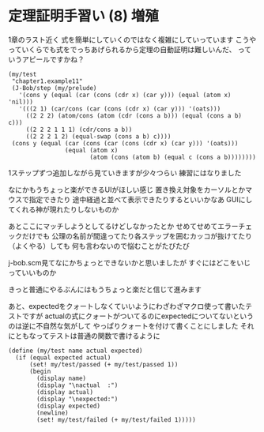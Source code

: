 # 定理証明手習い (8) 増殖

1章のラスト近く
式を簡単にしていくのではなく複雑にしていっています
こうやっていくらでも式をでっちあげられるから定理の自動証明は難しいんだ、
っていうアピールですかね？

```
(my/test
 "chapter1.example11"
 (J-Bob/step (my/prelude)
   '(cons y (equal (car (cons (cdr x) (car y))) (equal (atom x) 'nil)))
   '(((2 1) (car/cons (car (cons (cdr x) (car y))) '(oats)))
     ((2 2 2) (atom/cons (atom (cdr (cons a b))) (equal (cons a b) c)))
     ((2 2 2 1 1 1) (cdr/cons a b))
     ((2 2 2 1 2) (equal-swap (cons a b) c))))
 (cons y (equal (car (cons (car (cons (cdr x) (car y))) '(oats)))
                (equal (atom x)
                       (atom (cons (atom b) (equal c (cons a b))))))))
```

1ステップずつ追加しながら見ていきますが少々つらい
練習にはなりました

なにかもうちょっと楽ができるUIがほしい感じ
置き換え対象をカーソルとかマウスで指定できたり
途中経過と並べて表示できたりするといいかなあ
GUIにしてくれる神が現れたりしないものか

あとここにマッチしようとしてるけどしなかったとか
せめてせめてエラーチェックだけでも
公理の名前が間違ってたり各ステップを囲むカッコが抜けてたり（よくやる）しても
何も言わないので悩むことがたびたび

j-bob.scm見てなにかちょっとできないかと思いましたが
すぐにはどこをいじっていいものか

きっと普通にやるぶんにはもうちょっと楽だと信じて進みます

あと、expectedをクォートしなくていいようにわざわざマクロ使って書いたテストですが
actualの式にクォートがついてるのにexpectedについてないというのは逆に不自然な気がして
やっぱりクォートを付けて書くことにしました
それにともなってテストは普通の関数で書けるように

```
(define (my/test name actual expected)
  (if (equal expected actual)
      (set! my/test/passed (+ my/test/passed 1))
      (begin
        (display name)
        (display "\nactual  :")
        (display actual)
        (display "\nexpected:")
        (display expected)
        (newline)
        (set! my/test/failed (+ my/test/failed 1)))))
```

